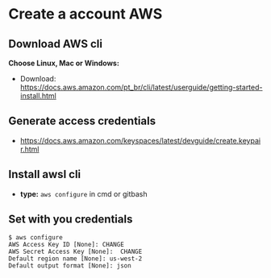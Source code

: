 # Create a account AWS
## Download AWS cli
**Choose Linux, Mac or Windows:**
  - Download: https://docs.aws.amazon.com/pt_br/cli/latest/userguide/getting-started-install.html

## Generate access credentials 
  - https://docs.aws.amazon.com/keyspaces/latest/devguide/create.keypair.html
    
## Install awsl cli
  - **type:** 
```aws configure``` in cmd or gitbash

## Set with you credentials

````
$ aws configure
AWS Access Key ID [None]: CHANGE
AWS Secret Access Key [None]:  CHANGE
Default region name [None]: us-west-2
Default output format [None]: json
````

